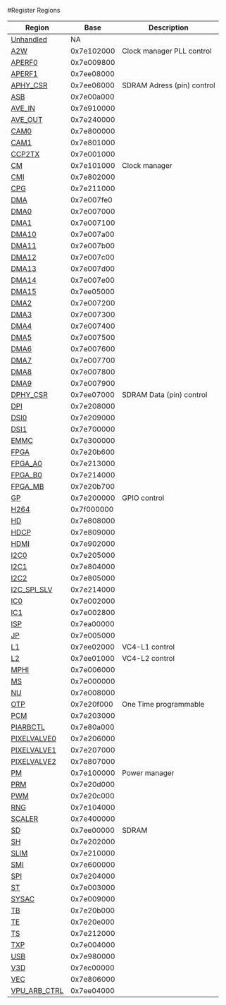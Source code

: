 #Register Regions

| Region | Base | Description |
| --- | --- | --- |
| [Unhandled](Region_Unhandled.md) | NA |  |
| [A2W](Region_A2W.md) | 0x7e102000 | Clock manager PLL control |
| [APERF0](Region_APERF0.md) | 0x7e009800 |  |
| [APERF1](Region_APERF1.md) | 0x7ee08000 |  |
| [APHY_CSR](Region_APHY_CSR.md) | 0x7ee06000 | SDRAM Adress (pin) control |
| [ASB](Region_ASB.md) | 0x7e00a000 |  |
| [AVE_IN](Region_AVE_IN.md) | 0x7e910000 |  |
| [AVE_OUT](Region_AVE_OUT.md) | 0x7e240000 |  |
| [CAM0](Region_CAM0.md) | 0x7e800000 |  |
| [CAM1](Region_CAM1.md) | 0x7e801000 |  |
| [CCP2TX](Region_CCP2TX.md) | 0x7e001000 |  |
| [CM](Region_CM.md) | 0x7e101000 | Clock manager |
| [CMI](Region_CMI.md) | 0x7e802000 |  |
| [CPG](Region_CPG.md) | 0x7e211000 |  |
| [DMA](Region_DMA.md) | 0x7e007fe0 |  |
| [DMA0](Region_DMA0.md) | 0x7e007000 |  |
| [DMA1](Region_DMA1.md) | 0x7e007100 |  |
| [DMA10](Region_DMA10.md) | 0x7e007a00 |  |
| [DMA11](Region_DMA11.md) | 0x7e007b00 |  |
| [DMA12](Region_DMA12.md) | 0x7e007c00 |  |
| [DMA13](Region_DMA13.md) | 0x7e007d00 |  |
| [DMA14](Region_DMA14.md) | 0x7e007e00 |  |
| [DMA15](Region_DMA15.md) | 0x7ee05000 |  |
| [DMA2](Region_DMA2.md) | 0x7e007200 |  |
| [DMA3](Region_DMA3.md) | 0x7e007300 |  |
| [DMA4](Region_DMA4.md) | 0x7e007400 |  |
| [DMA5](Region_DMA5.md) | 0x7e007500 |  |
| [DMA6](Region_DMA6.md) | 0x7e007600 |  |
| [DMA7](Region_DMA7.md) | 0x7e007700 |  |
| [DMA8](Region_DMA8.md) | 0x7e007800 |  |
| [DMA9](Region_DMA9.md) | 0x7e007900 |  |
| [DPHY_CSR](Region_DPHY_CSR.md) | 0x7ee07000 | SDRAM Data (pin) control |
| [DPI](Region_DPI.md) | 0x7e208000 |  |
| [DSI0](Region_DSI0.md) | 0x7e209000 |  |
| [DSI1](Region_DSI1.md) | 0x7e700000 |  |
| [EMMC](Region_EMMC.md) | 0x7e300000 |  |
| [FPGA](Region_FPGA.md) | 0x7e20b600 |  |
| [FPGA_A0](Region_FPGA_A0.md) | 0x7e213000 |  |
| [FPGA_B0](Region_FPGA_B0.md) | 0x7e214000 |  |
| [FPGA_MB](Region_FPGA_MB.md) | 0x7e20b700 |  |
| [GP](Region_GP.md) | 0x7e200000 | GPIO control |
| [H264](Region_H264.md) | 0x7f000000 |  |
| [HD](Region_HD.md) | 0x7e808000 |  |
| [HDCP](Region_HDCP.md) | 0x7e809000 |  |
| [HDMI](Region_HDMI.md) | 0x7e902000 |  |
| [I2C0](Region_I2C0.md) | 0x7e205000 |  |
| [I2C1](Region_I2C1.md) | 0x7e804000 |  |
| [I2C2](Region_I2C2.md) | 0x7e805000 |  |
| [I2C_SPI_SLV](Region_I2C_SPI_SLV.md) | 0x7e214000 |  |
| [IC0](Region_IC0.md) | 0x7e002000 |  |
| [IC1](Region_IC1.md) | 0x7e002800 |  |
| [ISP](Region_ISP.md) | 0x7ea00000 |  |
| [JP](Region_JP.md) | 0x7e005000 |  |
| [L1](Region_L1.md) | 0x7ee02000 | VC4-L1 control |
| [L2](Region_L2.md) | 0x7ee01000 | VC4-L2 control |
| [MPHI](Region_MPHI.md) | 0x7e006000 |  |
| [MS](Region_MS.md) | 0x7e000000 |  |
| [NU](Region_NU.md) | 0x7e008000 |  |
| [OTP](Region_OTP.md) | 0x7e20f000 | One Time programmable |
| [PCM](Region_PCM.md) | 0x7e203000 |  |
| [PIARBCTL](Region_PIARBCTL.md) | 0x7e80a000 |  |
| [PIXELVALVE0](Region_PIXELVALVE0.md) | 0x7e206000 |  |
| [PIXELVALVE1](Region_PIXELVALVE1.md) | 0x7e207000 |  |
| [PIXELVALVE2](Region_PIXELVALVE2.md) | 0x7e807000 |  |
| [PM](Region_PM.md) | 0x7e100000 | Power manager |
| [PRM](Region_PRM.md) | 0x7e20d000 |  |
| [PWM](Region_PWM.md) | 0x7e20c000 |  |
| [RNG](Region_RNG.md) | 0x7e104000 |  |
| [SCALER](Region_SCALER.md) | 0x7e400000 |  |
| [SD](Region_SD.md) | 0x7ee00000 | SDRAM |
| [SH](Region_SH.md) | 0x7e202000 |  |
| [SLIM](Region_SLIM.md) | 0x7e210000 |  |
| [SMI](Region_SMI.md) | 0x7e600000 |  |
| [SPI](Region_SPI.md) | 0x7e204000 |  |
| [ST](Region_ST.md) | 0x7e003000 |  |
| [SYSAC](Region_SYSAC.md) | 0x7e009000 |  |
| [TB](Region_TB.md) | 0x7e20b000 |  |
| [TE](Region_TE.md) | 0x7e20e000 |  |
| [TS](Region_TS.md) | 0x7e212000 |  |
| [TXP](Region_TXP.md) | 0x7e004000 |  |
| [USB](Region_USB.md) | 0x7e980000 |  |
| [V3D](Region_V3D.md) | 0x7ec00000 |  |
| [VEC](Region_VEC.md) | 0x7e806000 |  |
| [VPU_ARB_CTRL](Region_VPU_ARB_CTRL.md) | 0x7ee04000 |  |
